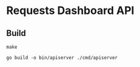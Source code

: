 # Requests Dashboard API

## Build
```shell
make
```
```shell
go build -o bin/apiserver ./cmd/apiserver
```
